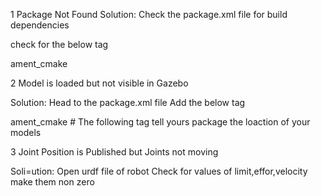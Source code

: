 1 Package Not Found 
Solution: Check the package.xml file for build dependencies

check for the below tag

<export>
    <build_type>ament_cmake</build_type>
  </export>

2 Model is loaded but not visible in Gazebo

Solution: Head to the package.xml file
Add the below tag

<export>
    <build_type>ament_cmake</build_type>
    # The following tag tell yours package the loaction of your models
    <gazebo_ros gazebo_model_path="${prefix}/.." />
  </export>


3 Joint Position is Published but Joints not moving

Soli=ution: Open urdf file of robot
Check for values of limit,effor,velocity make them non zero
<limit
      lower="-3.14"
      upper="3.14"
      effort="100"
      velocity="1000" />